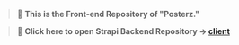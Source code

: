 > 🧩 **This is the Front-end Repository of "Posterz."**

> 🪸 **Click here to open Strapi Backend Repository -> [client](https://github.com/thecodophile/ecommerce_strapi_server)**
